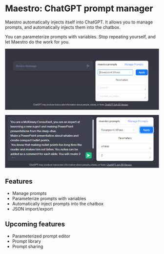 # Maestro: ChatGPT prompt manager

Maestro automatically injects itself into ChatGPT. It allows you to manage prompts, and automatically injects them into the chatbox.

You can parameterize prompts with variables. Stop repeating yourself, and let Maestro do the work for you.

![](./docs/img/maestro_ui.png)

![](./docs/img/maestro_example.png)


## Features

- Manage prompts
- Parameterize prompts with variables
- Automatically inject prompts into the chatbox
- JSON import/export

## Upcoming features

- Parameterized prompt editor
- Prompt library
- Prompt sharing

